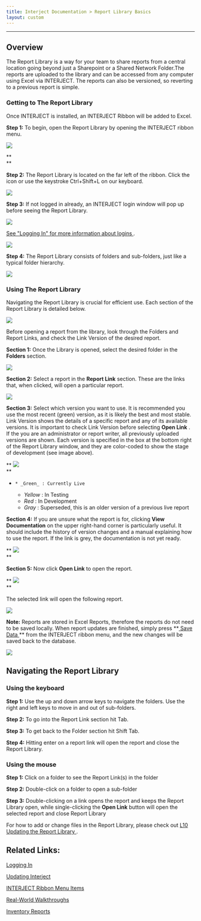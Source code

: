 ```yaml
---
title: Interject Documentation > Report Library Basics
layout: custom
---
```

* * *

##  **Overview**

The Report Library is a way for your team to share reports from a central location going beyond just a Sharepoint or a Shared Network Folder.The reports are uploaded to the library and can be accessed from any computer using Excel via INTERJECT. The reports can also be versioned, so reverting to a previous report is simple. 

###  Getting to The Report Library 

Once INTERJECT is installed, an INTERJECT Ribbon will be added to Excel. 

**Step 1:** To begin, open the Report Library by opening the INTERJECT ribbon menu. 

![](attachments/61702517/129672036.png)

**  
**

**Step 2:** The Report Library is located on the far left of the ribbon. Click the icon or use the keystroke  Ctrl+Shift+L on our keyboard. 

![](attachments/61702517/129672009.png)

  


**Step 3:** If not logged in already, an INTERJECT login window will pop up before seeing the Report Library. 

![](attachments/61702517/129672245.png)

  


[ See "Logging In" for more information about logins ](https://interject.atlassian.net/wiki/display/ID/Logging+In) . 

![](attachments/61702517/129508565.png)

  


**Step 4:** The Report Library consists of folders and sub-folders, just like a typical folder hierarchy. 

![](attachments/61702517/129539552.png)

###  Using The Report Library 

Navigating the Report Library is crucial for efficient use. Each section of the Report Library is detailed below. 

![](attachments/61702517/129567089.png)

  


Before opening a report from the library, look through the Folders and Report Links, and check the Link Version of the desired report. 

**Section 1:** Once the Library is opened, select the desired folder in the **Folders** section. 

![](attachments/61702517/129670818.png)

  


**Section 2:** Select a report in the **Report Link** section. These are the links that, when clicked, will open a particular report. 

![](attachments/61702517/129670832.png)

  


**Section 3:** Select which version you want to use. It is recommended you use the most recent (green) version, as it is likely the best and most stable. Link Version shows the details of a specific report and any of its available versions. It is important to check Link Version before selecting **Open Link** .  If the you are an administrator or report writer, all previously uploaded versions are shown.  Each version is specified in the box at the bottom right of the Report Library window, and they are color-coded to show the stage of development (see image above). 

** ![](attachments/61702517/129671618.png)   
**

  


  *     * _Green_ : Currently Live 
    * _Yellow_ : In Testing 
    * _Red_ : In Development 
    * _Gray_ : Superseded, this is an older version of a previous live report 



**Section 4:** If you are unsure what the report is for, clicking **View Documentation** on the upper right-hand corner is particularly useful. It should include the history of version changes and a manual explaining how to use the report. If the link is grey, the documentation is not yet ready. 

** ![](attachments/61702517/129671672.png)   
**

  


**Section 5:** Now click **Open Link** to open the report. 

** ![](attachments/61702517/129671639.png)   
**

  


The selected link will open the following report. 

  


![](attachments/61702517/128510816.png)

  


**Note:** Reports are stored in Excel Reports, therefore the reports do not need to be  saved locally. When report updates are finished, simply press **[ Save Data ](/wPortal/INTERJECT-Ribbon-Menu-Items_83689479.html) ** from the INTERJECT ribbon menu, and the new changes will be saved back to the database. 

![](attachments/61702517/129567827.png)

  


  


##  Navigating the Report Library 

###  Using the keyboard 

**Step 1:** Use the up and down arrow keys to navigate the folders. Use the right and left keys to move in and out of sub-folders. 

**Step 2:** To go into the Report Link section hit Tab. 

**Step 3:** To get back to the Folder section hit Shift Tab. 

**Step 4:** Hitting enter on a report link will open the report and close the Report Library. 

###  Using the mouse 

**Step 1:** Click on a folder to see the Report Link(s) in the folder 

**Step 2:** Double-click on a folder to open a sub-folder 

**Step 3:** Double-clicking on a link opens the report and keeps the Report Library open, while single-clicking the **Open Link** button will open the selected report and close Report Library 
    
    
      
    

For how to add or change files in the Report Library, please check out [ L10 Updating the Report Library ](/wGetStarted/L10-Updating-the-Report-Library_62849583.html) . 

  


##  Related Links: 

[ Logging In ](/wAbout/Logging-In_63275074.html)

[ Updating Interject ](/wAbout/Updating-INTERJECT_128493904.html)

[ INTERJECT Ribbon Menu Items ](INTERJECT-Ribbon-Menu-Items_83689479.html)

[ Real-World Walkthroughs ](/wAbout/Real-World-Walkthroughs_128091006.html)

[ Inventory Reports ](/wAbout/Inventory-Reports_128091499.html)

  

